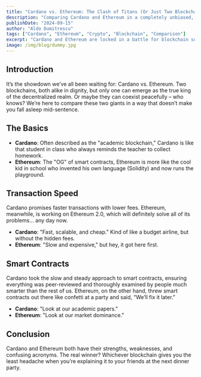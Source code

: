 ```yaml
---
title: "Cardano vs. Ethereum: The Clash of Titans (Or Just Two Blockchains Trying to Impress Us)"
description: "Comparing Cardano and Ethereum in a completely unbiased, non-inflammatory way. Mostly."
publishDate: "2024-09-15"
author: "Aldo Dumitrescu"
tags: ["Cardano", "Ethereum", "Crypto", "Blockchain", "Comparison"]
excerpt: "Cardano and Ethereum are locked in a battle for blockchain supremacy. But is it really a fair fight when no one can understand either?"
image: /img/blog/dummy.jpg
---
```


## Introduction

It’s the showdown we’ve all been waiting for: Cardano vs. Ethereum. Two blockchains, both alike in dignity, but only one can emerge as the true king of the decentralized realm. Or maybe they can coexist peacefully – who knows? We’re here to compare these two giants in a way that doesn’t make you fall asleep mid-sentence.

## The Basics

- **Cardano**: Often described as the "academic blockchain," Cardano is like that student in class who always reminds the teacher to collect homework.
- **Ethereum**: The "OG" of smart contracts, Ethereum is more like the cool kid in school who invented his own language (Solidity) and now runs the playground.

## Transaction Speed

Cardano promises faster transactions with lower fees. Ethereum, meanwhile, is working on Ethereum 2.0, which will definitely solve all of its problems… any day now.

- **Cardano**: "Fast, scalable, and cheap." Kind of like a budget airline, but without the hidden fees.
- **Ethereum**: "Slow and expensive," but hey, it got here first.

## Smart Contracts

Cardano took the slow and steady approach to smart contracts, ensuring everything was peer-reviewed and thoroughly examined by people much smarter than the rest of us. Ethereum, on the other hand, threw smart contracts out there like confetti at a party and said, “We’ll fix it later.”

- **Cardano**: "Look at our academic papers."
- **Ethereum**: "Look at our market dominance."

## Conclusion

Cardano and Ethereum both have their strengths, weaknesses, and confusing acronyms. The real winner? Whichever blockchain gives you the least headache when you’re explaining it to your friends at the next dinner party.
